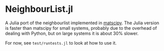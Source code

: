 # NeighbourList.jl

<!-- [![Build Status](https://travis-ci.org/cortner/NeighbourList.jl.svg?branch=master)](https://travis-ci.org/cortner/NeighbourList.jl)

[![Coverage Status](https://coveralls.io/repos/cortner/NeighbourList.jl/badge.svg?branch=master&service=github)](https://coveralls.io/github/cortner/NeighbourList.jl?branch=master)

[![codecov.io](http://codecov.io/github/cortner/NeighbourList.jl/coverage.svg?branch=master)](http://codecov.io/github/cortner/NeighbourList.jl?branch=master) -->

A Julia port of the neighbourlist implemented in
[matscipy](https://github.com/libAtoms/matscipy).  The Julia version is faster
than matscipy for small systems, probably due  to the overhead of dealing with
Python, but on large systems it is  about 30% slower.

For now, see `test/runtests.jl` to look at how to use it.
